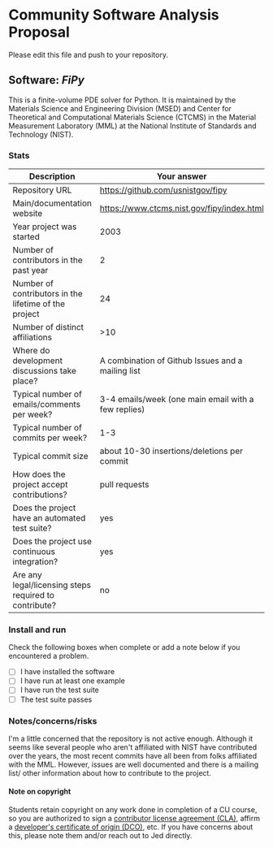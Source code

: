 # Community Software Analysis Proposal
Please edit this file and push to your repository.

## Software: *FiPy*

This is a finite-volume PDE solver for Python. It is maintained by the Materials Science and Engineering Division (MSED) and Center for Theoretical and Computational Materials Science (CTCMS) in the Material Measurement Laboratory (MML) at the National Institute of Standards and Technology (NIST). 

### Stats

| Description | Your answer |
|---------|-----------|
| Repository URL |  https://github.com/usnistgov/fipy  |
| Main/documentation website |  https://www.ctcms.nist.gov/fipy/index.html  |
| Year project was started |  2003  |
| Number of contributors in the past year | 2 |
| Number of contributors in the lifetime of the project | 24 |
| Number of distinct affiliations | >10 |
| Where do development discussions take place? | A combination of Github Issues and a mailing list  |
| Typical number of emails/comments per week? | 3-4 emails/week (one main email with a few replies) |
| Typical number of commits per week? | 1-3 |
| Typical commit size | about 10-30 insertions/deletions per commit |
| How does the project accept contributions? | pull requests   |
| Does the project have an automated test suite? | yes |
| Does the project use continuous integration? | yes |
| Are any legal/licensing steps required to contribute? | no |

### Install and run

Check the following boxes when complete or add a note below if you
encountered a problem.

- [ ] I have installed the software
- [ ] I have run at least one example
- [ ] I have run the test suite
- [ ] The test suite passes

### Notes/concerns/risks

I'm a little concerned that the repository is not active enough. Although it seems like 
several people who aren't affiliated with NIST have contributed over the years, the most 
recent commits have all been from folks affiliated with the MML. However, issues are 
well documented and there is a mailing list/ other information about how to contribute 
to the project.

#### Note on copyright
Students retain copyright on any work done in completion of a CU
course, so you are authorized to sign a [contributor license
agreement (CLA)](https://en.wikipedia.org/wiki/Contributor_License_Agreement),
affirm a [developer's certificate of
origin (DCO)](https://en.wikipedia.org/wiki/Developer_Certificate_of_Origin),
etc.  If you have concerns about this, please note them and/or reach
out to Jed directly.
